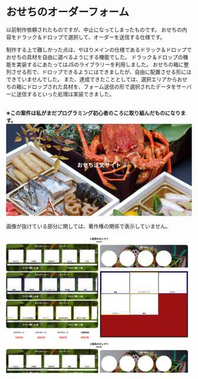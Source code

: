 # おせちのオーダーフォーム
以前制作依頼されたものですが、中止になってしまったものです。
おせちの内容をドラック＆ドロップで選択して、オーダーを送信する仕様です。
<p>
  制作する上で難しかった点は、やはりメインの仕様であるドラック＆ドロップでおせちの具材を自由に選べるようにする機能でした。
  ドラック＆ドロップの機能を実装するにあたってはJSのライブラリーを利用しました。
  おせちの箱に整列させる形で、ドロップできるようにはできましたが、自由に配置させる形にはできていませんでした。
  また、達成できたこととしては、選択エリアからおせちの箱にドロップされた具材を、フォーム送信の形で選択されたデータをサーバーに送信するといった処理は実装できました。
</p>
<br/>
<strong>※この案件は私がまだプログラミング初心者のころに取り組んだものになります。</strong>
<br/>
<img src="./top-slide.jpg" alt="トップのスライド" />
<p>画像が抜けている部分に関しては、著作権の関係で表示していません。</p>
<img src="./select-form.jpg" alt="おせちの内容を選択するフォーム" />
